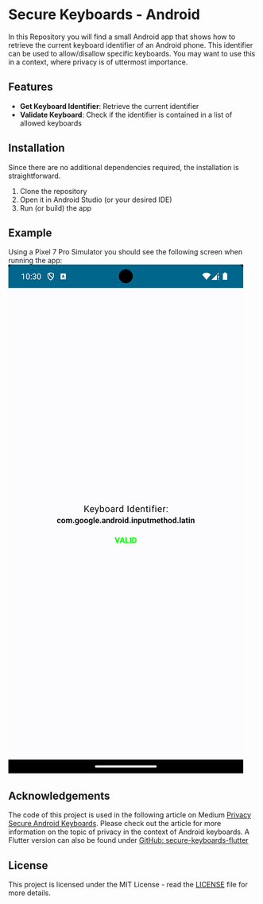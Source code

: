 # Secure Keyboards - Android
In this Repository you will find a small Android app that shows how to retrieve the current keyboard identifier of an Android phone. This identifier can be used to allow/disallow specific keyboards. You may want to use this in a context, where privacy is of uttermost importance.

## Features
- **Get Keyboard Identifier**: Retrieve the current identifier
- **Validate Keyboard**: Check if the identifier is contained in a list of allowed keyboards

## Installation
Since there are no additional dependencies required, the installation is straightforward.
1. Clone the repository
2. Open it in Android Studio (or your desired IDE)
3. Run (or build) the app

## Example
Using a Pixel 7 Pro Simulator you should see the following screen when running the app:
![Screenshot of the Keyboard Validation Screen](documentation/screenshots/secure_keyboards_android_pixel_7.png)

## Acknowledgements
The code of this project is used in the following article on Medium [Privacy Secure Android Keyboards](https://medium.com/@mobile_44538/privacy-secure-android-keyboards-b11b322ffa41). Please check out the article for more information on the topic of privacy in the context of Android keyboards.
A Flutter version can also be found under [GitHub: secure-keyboards-flutter](https://github.com/EXXETA/secure-keyboards-flutter)

## License
This project is licensed under the MIT License - read the [LICENSE](LICENSE) file for more details.

